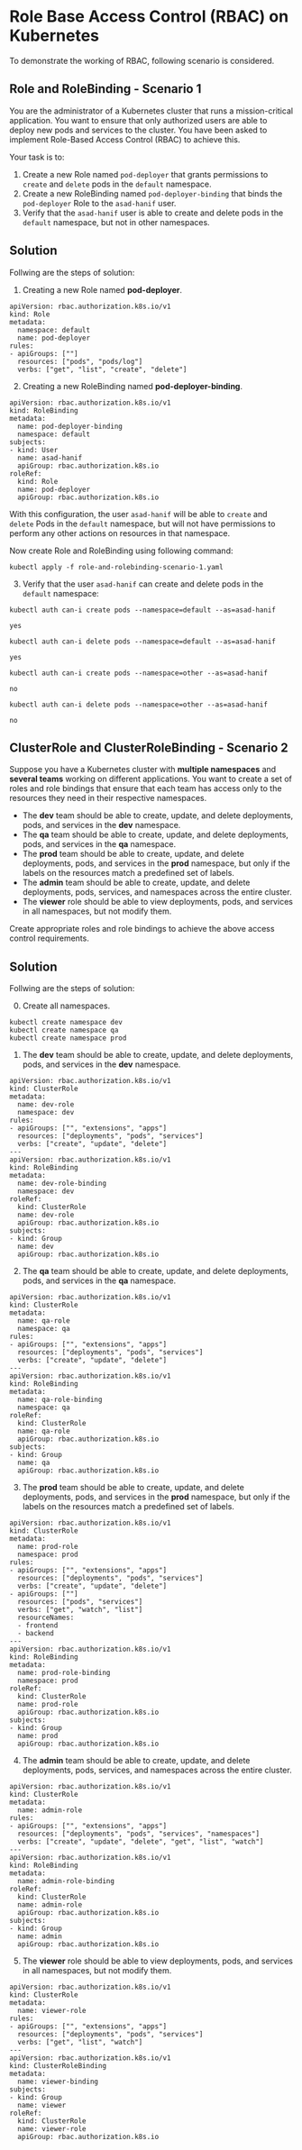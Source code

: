 # Role Base Access Control (RBAC) on Kubernetes

To demonstrate the working of RBAC, following scenario is considered. 

## Role and RoleBinding - Scenario 1
You are the administrator of a Kubernetes cluster that runs a mission-critical application. You want to ensure that only authorized users are able to deploy new pods and services to the cluster. You have been asked to implement Role-Based Access Control (RBAC) to achieve this.

Your task is to:
1. Create a new Role named `pod-deployer` that grants permissions to `create` and `delete` pods in the `default` namespace.
2. Create a new RoleBinding named `pod-deployer-binding` that binds the `pod-deployer` Role to the `asad-hanif` user.
3. Verify that the `asad-hanif` user is able to create and delete pods in the `default` namespace, but not in other namespaces.

## Solution 

Follwing are the steps of solution:

1. Creating a new Role named **pod-deployer**.

```
apiVersion: rbac.authorization.k8s.io/v1
kind: Role
metadata:
  namespace: default
  name: pod-deployer
rules:
- apiGroups: [""]
  resources: ["pods", "pods/log"]
  verbs: ["get", "list", "create", "delete"]
```

2. Creating a new RoleBinding named **pod-deployer-binding**.

```
apiVersion: rbac.authorization.k8s.io/v1
kind: RoleBinding
metadata:
  name: pod-deployer-binding
  namespace: default
subjects:
- kind: User
  name: asad-hanif
  apiGroup: rbac.authorization.k8s.io
roleRef:
  kind: Role 
  name: pod-deployer
  apiGroup: rbac.authorization.k8s.io
```

With this configuration, the user `asad-hanif` will be able to `create` and `delete` Pods in the `default` namespace, but will not have permissions to perform any other actions on resources in that namespace.

Now create Role and RoleBinding using following command:

`kubectl apply -f role-and-rolebinding-scenario-1.yaml`

3. Verify that the user `asad-hanif` can create and delete pods in the `default` namespace:

```
kubectl auth can-i create pods --namespace=default --as=asad-hanif

yes
```

```
kubectl auth can-i delete pods --namespace=default --as=asad-hanif

yes
```

```
kubectl auth can-i create pods --namespace=other --as=asad-hanif

no
```

```
kubectl auth can-i delete pods --namespace=other --as=asad-hanif

no
```

## ClusterRole and ClusterRoleBinding - Scenario 2
Suppose you have a Kubernetes cluster with **multiple namespaces** and **several teams** working on different applications. You want to create a set of roles and role bindings that ensure that each team has access only to the resources they need in their respective namespaces.

- The **dev** team should be able to create, update, and delete deployments, pods, and services in the **dev** namespace.
- The **qa** team should be able to create, update, and delete deployments, pods, and services in the **qa** namespace.
- The **prod** team should be able to create, update, and delete deployments, pods, and services in the **prod** namespace, but only if the labels on the resources match a predefined set of labels.
- The **admin** team should be able to create, update, and delete deployments, pods, services, and namespaces across the entire cluster.
- The **viewer** role should be able to view deployments, pods, and services in all namespaces, but not modify them.

Create appropriate roles and role bindings to achieve the above access control requirements.

## Solution 

Follwing are the steps of solution:


0. Create all namespaces.

```
kubectl create namespace dev
kubectl create namespace qa
kubectl create namespace prod
```

1. The **dev** team should be able to create, update, and delete deployments, pods, and services in the **dev** namespace.

```
apiVersion: rbac.authorization.k8s.io/v1
kind: ClusterRole
metadata:
  name: dev-role
  namespace: dev
rules:
- apiGroups: ["", "extensions", "apps"]
  resources: ["deployments", "pods", "services"]
  verbs: ["create", "update", "delete"]
---
apiVersion: rbac.authorization.k8s.io/v1
kind: RoleBinding
metadata:
  name: dev-role-binding
  namespace: dev
roleRef:
  kind: ClusterRole
  name: dev-role
  apiGroup: rbac.authorization.k8s.io
subjects:
- kind: Group
  name: dev
  apiGroup: rbac.authorization.k8s.io
```

2. The **qa** team should be able to create, update, and delete deployments, pods, and services in the **qa** namespace.

```
apiVersion: rbac.authorization.k8s.io/v1
kind: ClusterRole
metadata:
  name: qa-role
  namespace: qa
rules:
- apiGroups: ["", "extensions", "apps"]
  resources: ["deployments", "pods", "services"]
  verbs: ["create", "update", "delete"]
---
apiVersion: rbac.authorization.k8s.io/v1
kind: RoleBinding
metadata:
  name: qa-role-binding
  namespace: qa
roleRef:
  kind: ClusterRole
  name: qa-role
  apiGroup: rbac.authorization.k8s.io
subjects:
- kind: Group
  name: qa
  apiGroup: rbac.authorization.k8s.io
```

3. The **prod** team should be able to create, update, and delete deployments, pods, and services in the **prod** namespace, but only if the labels on the resources match a predefined set of labels.

```
apiVersion: rbac.authorization.k8s.io/v1
kind: ClusterRole
metadata:
  name: prod-role
  namespace: prod
rules:
- apiGroups: ["", "extensions", "apps"]
  resources: ["deployments", "pods", "services"]
  verbs: ["create", "update", "delete"]
- apiGroups: [""]
  resources: ["pods", "services"]
  verbs: ["get", "watch", "list"]
  resourceNames:
  - frontend
  - backend
---
apiVersion: rbac.authorization.k8s.io/v1
kind: RoleBinding
metadata:
  name: prod-role-binding
  namespace: prod
roleRef:
  kind: ClusterRole
  name: prod-role
  apiGroup: rbac.authorization.k8s.io
subjects:
- kind: Group
  name: prod
  apiGroup: rbac.authorization.k8s.io
```

4. The **admin** team should be able to create, update, and delete deployments, pods, services, and namespaces across the entire cluster.

```
apiVersion: rbac.authorization.k8s.io/v1
kind: ClusterRole
metadata:
  name: admin-role
rules:
- apiGroups: ["", "extensions", "apps"]
  resources: ["deployments", "pods", "services", "namespaces"]
  verbs: ["create", "update", "delete", "get", "list", "watch"]
---
apiVersion: rbac.authorization.k8s.io/v1
kind: RoleBinding
metadata:
  name: admin-role-binding
roleRef:
  kind: ClusterRole
  name: admin-role
  apiGroup: rbac.authorization.k8s.io
subjects:
- kind: Group
  name: admin
  apiGroup: rbac.authorization.k8s.io
```

5. The **viewer** role should be able to view deployments, pods, and services in all namespaces, but not modify them.

```
apiVersion: rbac.authorization.k8s.io/v1
kind: ClusterRole
metadata:
  name: viewer-role
rules:
- apiGroups: ["", "extensions", "apps"]
  resources: ["deployments", "pods", "services"]
  verbs: ["get", "list", "watch"]
---
apiVersion: rbac.authorization.k8s.io/v1
kind: ClusterRoleBinding
metadata:
  name: viewer-binding
subjects:
- kind: Group
  name: viewer
roleRef:
  kind: ClusterRole
  name: viewer-role
  apiGroup: rbac.authorization.k8s.io
```

